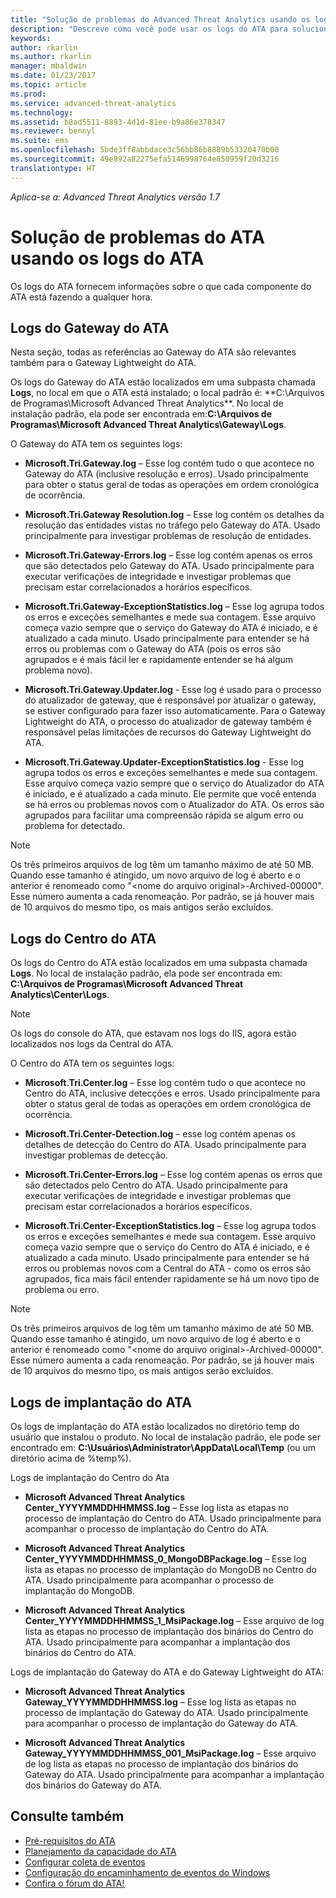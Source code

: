 ```yaml
---
title: "Solução de problemas do Advanced Threat Analytics usando os logs | Microsoft Docs"
description: "Descreve como você pode usar os logs do ATA para solucionar problemas"
keywords: 
author: rkarlin
ms.author: rkarlin
manager: mbaldwin
ms.date: 01/23/2017
ms.topic: article
ms.prod: 
ms.service: advanced-threat-analytics
ms.technology: 
ms.assetid: b8ad5511-8893-4d1d-81ee-b9a86e378347
ms.reviewer: bennyl
ms.suite: ems
ms.openlocfilehash: 5bde3ff8abbdace3c56bb86b8889b53320470b00
ms.sourcegitcommit: 49e892a82275efa5146998764e850959f20d3216
translationtype: HT
---
```

*Aplica-se a: Advanced Threat Analytics versão 1.7*



# <a name="troubleshooting-ata-using-the-ata-logs"></a>Solução de problemas do ATA usando os logs do ATA
Os logs do ATA fornecem informações sobre o que cada componente do ATA está fazendo a qualquer hora.

## <a name="ata-gateway-logs"></a>Logs do Gateway do ATA
Nesta seção, todas as referências ao Gateway do ATA são relevantes também para o Gateway Lightweight do ATA. 

Os logs do Gateway do ATA estão localizados em uma subpasta chamada **Logs**, no local em que o ATA está instalado; o local padrão é: **C:\Arquivos de Programas\Microsoft Advanced Threat Analytics\**. No local de instalação padrão, ela pode ser encontrada em:**C:\Arquivos de Programas\Microsoft Advanced Threat Analytics\Gateway\Logs**.

O Gateway do ATA tem os seguintes logs:

-   **Microsoft.Tri.Gateway.log** – Esse log contém tudo o que acontece no Gateway do ATA (inclusive resolução e erros). Usado principalmente para obter o status geral de todas as operações em ordem cronológica de ocorrência.

-   **Microsoft.Tri.Gateway Resolution.log** – Esse log contém os detalhes da resolução das entidades vistas no tráfego pelo Gateway do ATA. Usado principalmente para investigar problemas de resolução de entidades.

-   **Microsoft.Tri.Gateway-Errors.log** – Esse log contém apenas os erros que são detectados pelo Gateway do ATA. Usado principalmente para executar verificações de integridade e investigar problemas que precisam estar correlacionados a horários específicos.

-   **Microsoft.Tri.Gateway-ExceptionStatistics.log** – Esse log agrupa todos os erros e exceções semelhantes e mede sua contagem.
    Esse arquivo começa vazio sempre que o serviço do Gateway do ATA é iniciado, e é atualizado a cada minuto. Usado principalmente para entender se há erros ou problemas com o Gateway do ATA (pois os erros são agrupados e é mais fácil ler e rapidamente entender se há algum problema novo).
-    **Microsoft.Tri.Gateway.Updater.log** - Esse log é usado para o processo do atualizador de gateway, que é responsável por atualizar o gateway, se estiver configurado para fazer isso automaticamente. Para o Gateway Lightweight do ATA, o processo do atualizador de gateway também é responsável pelas limitações de recursos do Gateway Lightweight do ATA.
-    **Microsoft.Tri.Gateway.Updater-ExceptionStatistics.log** - Esse log agrupa todos os erros e exceções semelhantes e mede sua contagem. Esse arquivo começa vazio sempre que o serviço do Atualizador do ATA é iniciado, e é atualizado a cada minuto. Ele permite que você entenda se há erros ou problemas novos com o Atualizador do ATA. Os erros são agrupados para facilitar uma compreensão rápida se algum erro ou problema for detectado.

> [!NOTE]
> Os três primeiros arquivos de log têm um tamanho máximo de até 50 MB. Quando esse tamanho é atingido, um novo arquivo de log é aberto e o anterior é renomeado como "&lt;nome do arquivo original&gt;-Archived-00000". Esse número aumenta a cada renomeação. Por padrão, se já houver mais de 10 arquivos do mesmo tipo, os mais antigos serão excluídos.

## <a name="ata-center-logs"></a>Logs do Centro do ATA
Os logs do Centro do ATA estão localizados em uma subpasta chamada **Logs**. No local de instalação padrão, ela pode ser encontrada em: **C:\Arquivos de Programas\Microsoft Advanced Threat Analytics\Center\Logs**.
> [!Note]
> Os logs do console do ATA, que estavam nos logs do IIS, agora estão localizados nos logs da Central do ATA.

O Centro do ATA tem os seguintes logs:

-   **Microsoft.Tri.Center.log** – Esse log contém tudo o que acontece no Centro do ATA, inclusive detecções e erros. Usado principalmente para obter o status geral de todas as operações em ordem cronológica de ocorrência.

-   **Microsoft.Tri.Center-Detection.log** – esse log contém apenas os detalhes de detecção do Centro do ATA. Usado principalmente para investigar problemas de detecção.

-   **Microsoft.Tri.Center-Errors.log** – Esse log contém apenas os erros que são detectados pelo Centro do ATA. Usado principalmente para executar verificações de integridade e investigar problemas que precisam estar correlacionados a horários específicos.

-   **Microsoft.Tri.Center-ExceptionStatistics.log** – Esse log agrupa todos os erros e exceções semelhantes e mede sua contagem.
    Esse arquivo começa vazio sempre que o serviço do Centro do ATA é iniciado, e é atualizado a cada minuto. Usado principalmente para entender se há erros ou problemas novos com a Central do ATA - como os erros são agrupados, fica mais fácil entender rapidamente se há um novo tipo de problema ou erro.

> [!NOTE]
> Os três primeiros arquivos de log têm um tamanho máximo de até 50 MB. Quando esse tamanho é atingido, um novo arquivo de log é aberto e o anterior é renomeado como "&lt;nome do arquivo original&gt;-Archived-00000". Esse número aumenta a cada renomeação. Por padrão, se já houver mais de 10 arquivos do mesmo tipo, os mais antigos serão excluídos.


## <a name="ata-deployment-logs"></a>Logs de implantação do ATA
Os logs de implantação do ATA estão localizados no diretório temp do usuário que instalou o produto. No local de instalação padrão, ele pode ser encontrado em: **C:\Usuários\Administrator\AppData\Local\Temp** (ou um diretório acima de %temp%).

Logs de implantação do Centro do Ata

-   **Microsoft Advanced Threat Analytics Center_YYYYMMDDHHMMSS.log** – Esse log lista as etapas no processo de implantação do Centro do ATA. Usado principalmente para acompanhar o processo de implantação do Centro do ATA.

-   **Microsoft Advanced Threat Analytics Center_YYYYMMDDHHMMSS_0_MongoDBPackage.log** – Esse log lista as etapas no processo de implantação do MongoDB no Centro do ATA. Usado principalmente para acompanhar o processo de implantação do MongoDB.

-   **Microsoft Advanced Threat Analytics Center_YYYYMMDDHHMMSS_1_MsiPackage.log** – Esse arquivo de log lista as etapas no processo de implantação dos binários do Centro do ATA. Usado principalmente para acompanhar a implantação dos binários do Centro do ATA.

Logs de implantação do Gateway do ATA e do Gateway Lightweight do ATA:

-   **Microsoft Advanced Threat Analytics Gateway_YYYYMMDDHHMMSS.log** – Esse log lista as etapas no processo de implantação do Gateway do ATA. Usado principalmente para acompanhar o processo de implantação do Gateway do ATA.

-   **Microsoft Advanced Threat Analytics Gateway_YYYYMMDDHHMMSS_001_MsiPackage.log** – Esse arquivo de log lista as etapas no processo de implantação dos binários do Gateway do ATA. Usado principalmente para acompanhar a implantação dos binários do Gateway do ATA.


## <a name="see-also"></a>Consulte também
- [Pré-requisitos do ATA](/advanced-threat-analytics/plan-design/ata-prerequisites)
- [Planejamento da capacidade do ATA](/advanced-threat-analytics/plan-design/ata-capacity-planning)
- [Configurar coleta de eventos](/advanced-threat-analytics/deploy-use/configure-event-collection)
- [Configuração do encaminhamento de eventos do Windows](/advanced-threat-analytics/deploy-use/configure-event-collection#configuring-windows-event-forwarding)
- [Confira o fórum do ATA!](https://social.technet.microsoft.com/Forums/security/home?forum=mata)
